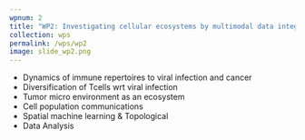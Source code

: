 ```yaml
---
wpnum: 2
title: "WP2: Investigating cellular ecosystems by multimodal data integration"
collection: wps
permalink: /wps/wp2
image: slide_wp2.png
---
```



- Dynamics of immune repertoires to viral infection and cancer
- Diversification of Tcells wrt viral infection
- Tumor micro environment as an ecosystem
- Cell population communications
- Spatial machine learning & Topological
- Data Analysis

